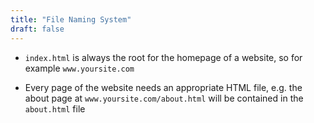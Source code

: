 ```yaml
---
title: "File Naming System"
draft: false
---
```


-   `index.html` is always the root for the homepage of a website, so for example `www.yoursite.com`

-   Every page of the website needs an appropriate HTML file, e.g. the about page at `www.yoursite.com/about.html` will be contained in the `about.html` file
